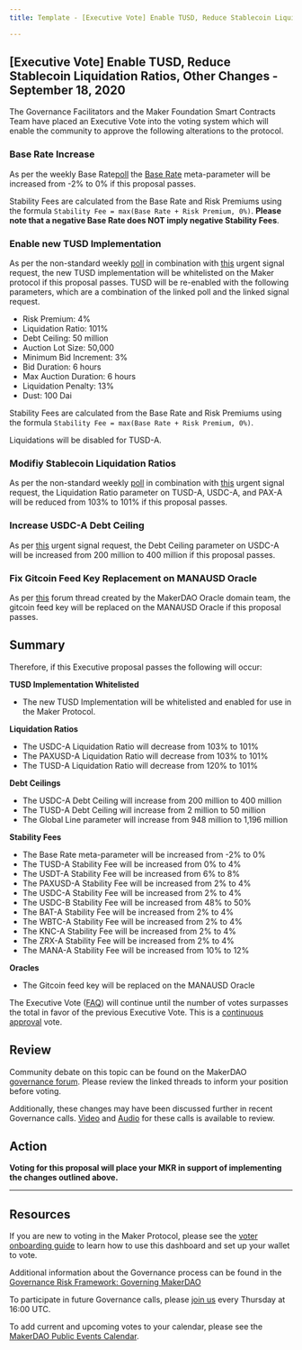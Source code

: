 ```yaml
---
title: Template - [Executive Vote] Enable TUSD, Reduce Stablecoin Liquidation Ratios, Other Changes - September 18, 2020

---
```

## [Executive Vote] Enable TUSD, Reduce Stablecoin Liquidation Ratios, Other Changes - September 18, 2020

The Governance Facilitators and the Maker Foundation Smart Contracts Team have placed an Executive Vote into the voting system which will enable the community to approve the following alterations to the protocol.

### Base Rate Increase

As per the weekly Base Rate[poll](https://vote.makerdao.com/polling-proposal/qmabz1ezdmdmvshqjxmpw1geyjogz8npcb5hehk31bnb6w) the [Base Rate](https://forum.makerdao.com/t/discussion-change-the-stability-fee-structure/2258) meta-parameter will be increased from -2% to 0% if this proposal passes.

Stability Fees are calculated from the Base Rate and Risk Premiums using the formula `Stability Fee = max(Base Rate + Risk Premium, 0%)`. **Please note that a negative Base Rate does NOT imply negative Stability Fees**.

### Enable new TUSD Implementation

As per the non-standard weekly [poll](https://vote.makerdao.com/polling-proposal/qmrcgtqhqpn2cxvsyh8ppozakz92sgx2kf5munmcwfx2cc) in combination with [this](https://forum.makerdao.com/t/signal-request-should-urgent-action-be-taken-to-modify-the-proposed-tusd-risk-parameters/4145) urgent signal request, the new TUSD implementation will be whitelisted on the Maker protocol if this proposal passes. TUSD will be re-enabled with the following parameters, which are a combination of the linked poll and the linked signal request.

* Risk Premium: 4%
* Liquidation Ratio: 101%
* Debt Ceiling: 50 million
* Auction Lot Size: 50,000
* Minimum Bid Increment: 3%
* Bid Duration: 6 hours
* Max Auction Duration: 6 hours
* Liquidation Penalty: 13%
* Dust: 100 Dai

Stability Fees are calculated from the Base Rate and Risk Premiums using the formula `Stability Fee = max(Base Rate + Risk Premium, 0%)`.

Liquidations will be disabled for TUSD-A.

### Modifiy Stablecoin Liquidation Ratios

As per the non-standard weekly [poll](https://vote.makerdao.com/polling-proposal/qmaefhsrxgvpxphqdquf3fkmngs4ktkpgd87usmrryvj6c) in combination with [this](https://forum.makerdao.com/t/signal-request-should-urgent-action-be-taken-to-modify-the-proposed-tusd-risk-parameters/4145) urgent signal request, the Liquidation Ratio parameter on TUSD-A, USDC-A, and PAX-A will be reduced from 103% to 101% if this proposal passes.

### Increase USDC-A Debt Ceiling

As per [this](https://forum.makerdao.com/t/urgent-signal-request-increase-usdc-a-debt-ceiling/4186) urgent signal request, the Debt Ceiling parameter on USDC-A will be increased from 200 million to 400 million if this proposal passes.

### Fix Gitcoin Feed Key Replacement on MANAUSD Oracle

As per [this](https://forum.makerdao.com/t/fix-gitcoin-feed-key-replacement-on-manausd-oracle/4233) forum thread created by the MakerDAO Oracle domain team, the gitcoin feed key will be replaced on the MANAUSD Oracle if this proposal passes.

## Summary

Therefore, if this Executive proposal passes the following will occur:

**TUSD Implementation Whitelisted**
- The new TUSD Implementation will be whitelisted and enabled for use in the Maker Protocol.

**Liquidation Ratios**
- The USDC-A Liquidation Ratio will decrease from 103% to 101%
- The PAXUSD-A Liquidation Ratio will decrease from 103% to 101%
- The TUSD-A Liquidation Ratio will decrease from 120% to 101%

**Debt Ceilings**
- The USDC-A Debt Ceiling will increase from 200 million to 400 million
- The TUSD-A Debt Ceiling will increase from 2 million to 50 million
- The Global Line parameter will increase from 948 million to 1,196 million

**Stability Fees**
- The Base Rate meta-parameter will be increased from -2% to 0%
- The TUSD-A Stability Fee will be increased from 0% to 4%
- The USDT-A Stability Fee will  be increased from 6% to 8%
- The PAXUSD-A Stability Fee will be increased from 2% to 4%
- The USDC-A Stability Fee will be increased from 2% to 4%
- The USDC-B Stability Fee will be increased from 48% to 50%
- The BAT-A Stability Fee will be increased from 2% to 4%
- The WBTC-A Stability Fee will be increased from 2% to 4%
- The KNC-A Stability Fee will be increased from 2% to 4%
- The ZRX-A Stability Fee will be increased from 2% to 4%
- The MANA-A Stability Fee will be increased from 10% to 12%

**Oracles**
- The Gitcoin feed key will be replaced on the MANAUSD Oracle


The Executive Vote ([FAQ](https://community-development.makerdao.com/makerdao-mcd-faqs/faqs#governance)) will continue until the number of votes surpasses the total in favor of the previous Executive Vote. This is a [continuous approval](https://community-development.makerdao.com/makerdao-mcd-faqs/faqs/governance#what-is-continuous-approval-voting) vote.

## Review

Community debate on this topic can be found on the MakerDAO [governance forum](https://forum.makerdao.com/). Please review the linked threads to inform your position before voting.

Additionally, these changes may have been discussed further in recent Governance calls. [Video](https://www.youtube.com/playlist?list=PLLzkWCj8ywWNq5-90-Id6VPSsrk4OWVan) and [Audio](https://soundcloud.com/makerdao/sets/governance-calls) for these calls is available to review.

## Action

**Voting for this proposal will place your MKR in support of implementing the changes outlined above.**

---

## Resources

If you are new to voting in the Maker Protocol, please see the [voter onboarding guide](https://community-development.makerdao.com/onboarding/voter-onboarding) to learn how to use this dashboard and set up your wallet to vote.

Additional information about the Governance process can be found in the [Governance Risk Framework: Governing MakerDAO](https://community-development.makerdao.com/governance/governance-risk-framework)

To participate in future Governance calls, please [join us](https://community-development.makerdao.com/governance/governance-and-risk-meetings) every Thursday at 16:00 UTC.

To add current and upcoming votes to your calendar, please see the [MakerDAO Public Events Calendar](https://calendar.google.com/calendar/embed?src=makerdao.com_3efhm2ghipksegl009ktniomdk%40group.calendar.google.com&ctz=America%2FLos_Angeles).
